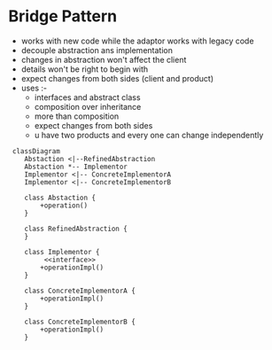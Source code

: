 # Bridge Pattern 
- works with new code while the adaptor works with legacy code 
- decouple abstraction ans implementation 
- changes in abstraction won't affect the client
- details won't be right to begin with 
- expect changes from both sides (client and product)
- uses :-
  - interfaces and abstract class
  - composition over inheritance 
  - more than composition 
  - expect changes from both sides
  - u have two products and every one can change independently

```mermaid
 classDiagram
    Abstaction <|--RefinedAbstraction
    Abstaction *-- Implementor
    Implementor <|-- ConcreteImplementorA
    Implementor <|-- ConcreteImplementorB

    class Abstaction {
        +operation()
    }
    
    class RefinedAbstraction {
    }
    
    class Implementor {
         <<interface>>
        +operationImpl()
    }
    
    class ConcreteImplementorA {
        +operationImpl()
    } 
    
    class ConcreteImplementorB {
        +operationImpl()
    } 
    
```